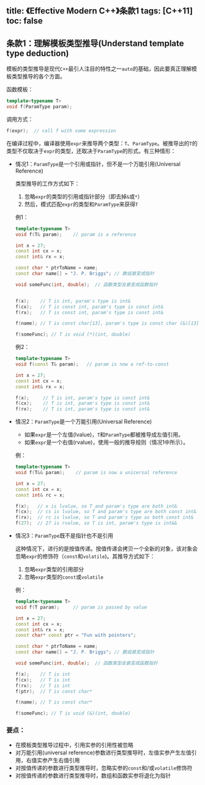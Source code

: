 title: 《Effective Modern C++》条款1
tags: [C++11]
toc: false
---

## 条款1：理解模板类型推导(Understand template type deduction)

模板的类型推导是现代`C++`最引人注目的特性之一`auto`的基础，因此要真正理解模板类型推导的各个方面。

函数模板：
```C++
template<typename T>
void f(ParamType param);
```

调用方式：
```C++
f(expr);  // call f with some expression
```

在编译过程中，编译器使用`expr`来推导两个类型：`T`、`ParamType`。被推导出的`T`的类型不仅取决于`expr`的类型，还取决于`ParamType`的形式。有三种情形：

<!-- more -->

- 情况1：`ParamType`是一个引用或指针，但不是一个万能引用(Universal Reference)

  类型推导的工作方式如下：
  1. 忽略`expr`的类型的引用或指针部分（即去掉`&`或`*`）
  2. 然后，模式匹配`expr`的类型和`ParamType`来获得`T`

  例1：
  ```C++
  template<typename T>
  void f(T& param);    // param is a reference

  int x = 27;
  const int cx = x;
  const int& rx = x; 

  const char * ptrToName = name;
  const char name[] = "J. P. Briggs"; // 数组衰变成指针

  void someFunc(int, double);  // 函数类型会衰变成函数指针


  f(x);    // T is int, param's type is int&
  f(cx);   // T is const int, param's type is const int&
  f(rx);   // T is const int, param's type is const int&

  f(name); // T is const char[13], param's type is const char (&)[13]

  f(someFunc); // T is void (*)(int, double)
  ```

  例2：
  ```C++
  template<typename T>
  void f(const T& param);   // param is now a ref-to-const

  int x = 27;
  const int cx = x;
  const int& rx = x;

  f(x);     // T is int, param's type is const int&
  f(cx);    // T is int, param's type is const int&
  f(rx);    // T is int, param's type is const int&
  ```

- 情况2：`ParamType`是一个万能引用(Universal Reference)

  - 如果`expr`是一个左值(lvalue)，`T`和`ParamType`都被推导成左值引用。
  - 如果`expr`是一个右值(rvalue)，使用一般的推导规则（情况1中所示）。

  例：
  ```C++
  template<typename T>
  void f(T&& param);    // param is now a unicersal reference

  int x = 27;
  const int cx = x;
  const int& rc = x;

  f(x);   // x is lvalue, so T and param's type are both int& 
  f(cx);  // cs is lvalue, so T and param's type are both const int&
  f(rx);  // rc is lvalue, so T and param's type as both const int&
  f(27);  // 27 is rvalue, so T is int, param's type is int&&
  ```

- 情况3：`ParamType`既不是指针也不是引用

  这种情况下，进行的是按值传递。按值传递会拷贝一个全新的对象，该对象会忽略`expr`的修饰符（`const`和`volatile`)。其推导方式如下：
  1. 忽略`expr`类型的引用部分
  2. 忽略`expr`类型的`const`或`volatile`

  例：
  ```C++
  template<typename T>
  void f(T param);     // param is passed by value

  int x = 27;
  const int cx = x;
  const int& rx = x;
  const char* const ptr = "Fun with pointers";

  const char * ptrToName = name;
  const char name[] = "J. P. Briggs"; // 数组衰变成指针

  void someFunc(int, double);  // 函数类型会衰变成函数指针

  f(x);    // T is int
  f(cx);   // T is int
  f(rx);   // T is int
  f(ptr);  // T is const char*

  f(name); // T is const char*

  f(someFunc); // T is void (&)(int, double)
  ```

### 要点：

- 在模板类型推导过程中，引用实参的引用性被忽略
- 对万能引用(universal reference)参数进行类型推导时，左值实参产生左值引用，右值实参产生右值引用
- 对按值传递的参数进行类型推导时，忽略实参的`const`和/或`volatile`修饰符
- 对按值传递的参数进行类型推导时，数组和函数实参将退化为指针

